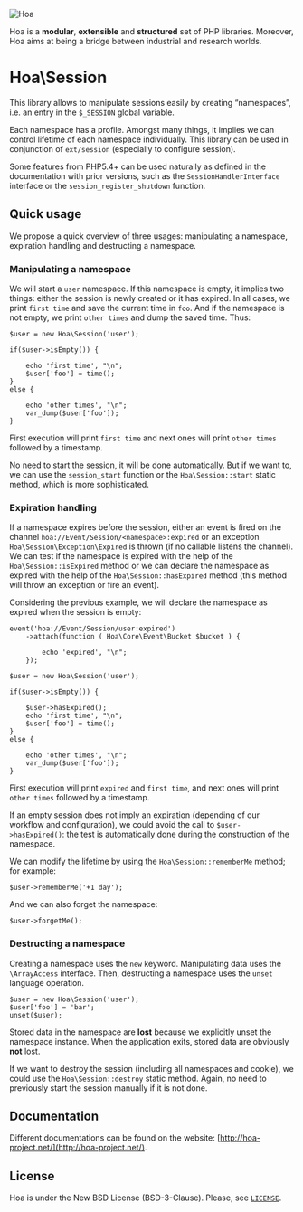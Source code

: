 ![Hoa](http://hoa-project.net/Media/Image/Hoa_small.png)

Hoa is a **modular**, **extensible** and **structured** set of PHP libraries.
Moreover, Hoa aims at being a bridge between industrial and research worlds.

# Hoa\Session

This library allows to manipulate sessions easily by creating “namespaces”, i.e.
an entry in the `$_SESSION` global variable.

Each namespace has a profile. Amongst many things, it implies we can control
lifetime of each namespace individually. This library can be used in conjunction
of `ext/session` (especially to configure session).

Some features from PHP5.4+ can be used naturally as defined in the documentation
with prior versions, such as the `SessionHandlerInterface` interface or the
`session_register_shutdown` function.

## Quick usage

We propose a quick overview of three usages: manipulating a namespace,
expiration handling and destructing a namespace.

### Manipulating a namespace

We will start a `user` namespace. If this namespace is empty, it implies two
things: either the session is newly created or it has expired. In all cases, we
print `first time` and save the current time in `foo`. And if the namespace is
not empty, we print `other times` and dump the saved time. Thus:

    $user = new Hoa\Session('user');

    if($user->isEmpty()) {

        echo 'first time', "\n";
        $user['foo'] = time();
    }
    else {

        echo 'other times', "\n";
        var_dump($user['foo']);
    }

First execution will print `first time` and next ones will print `other times`
followed by a timestamp.

No need to start the session, it will be done automatically. But if we want to,
we can use the `session_start` function or the `Hoa\Session::start` static
method, which is more sophisticated.

### Expiration handling

If a namespace expires before the session, either an event is fired on the
channel `hoa://Event/Session/<namespace>:expired` or an exception
`Hoa\Session\Exception\Expired` is thrown (if no callable listens the channel).
We can test if the namespace is expired with the help of the
`Hoa\Session::isExpired` method or we can declare the namespace as expired with
the help of the `Hoa\Session::hasExpired` method (this method will throw an
exception or fire an event).

Considering the previous example, we will declare the namespace as expired when
the session is empty:

    event('hoa://Event/Session/user:expired')
        ->attach(function ( Hoa\Core\Event\Bucket $bucket ) {

            echo 'expired', "\n";
        });

    $user = new Hoa\Session('user');

    if($user->isEmpty()) {

        $user->hasExpired();
        echo 'first time', "\n";
        $user['foo'] = time();
    }
    else {

        echo 'other times', "\n";
        var_dump($user['foo']);
    }

First execution will print `expired` and `first time`, and next ones will print
`other times` followed by a timestamp.

If an empty session does not imply an expiration (depending of our workflow and
configuration), we could avoid the call to `$user->hasExpired()`: the test is
automatically done during the construction of the namespace.

We can modify the lifetime by using the `Hoa\Session::rememberMe` method; for
example:

    $user->rememberMe('+1 day');

And we can also forget the namespace:

    $user->forgetMe();

### Destructing a namespace

Creating a namespace uses the `new` keyword. Manipulating data uses the
`\ArrayAccess` interface. Then, destructing a namespace uses the `unset`
language operation.

    $user = new Hoa\Session('user');
    $user['foo'] = 'bar';
    unset($user);

Stored data in the namespace are **lost** because we explicitly unset the
namespace instance. When the application exits, stored data are obviously
**not** lost.

If we want to destroy the session (including all namespaces and cookie), we
could use the `Hoa\Session::destroy` static method. Again, no need to previously
start the session manually if it is not done.

## Documentation

Different documentations can be found on the website:
[http://hoa-project.net/](http://hoa-project.net/).

## License

Hoa is under the New BSD License (BSD-3-Clause). Please, see
[`LICENSE`](http://hoa-project.net/LICENSE).